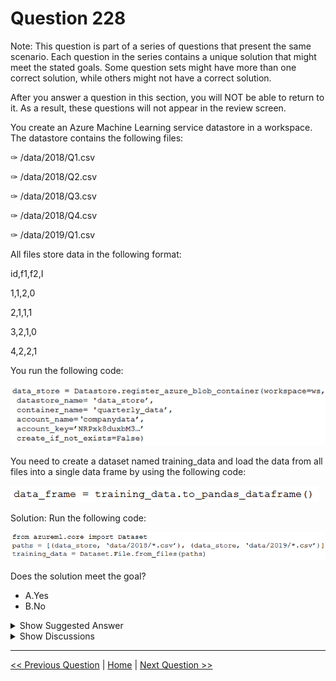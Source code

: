 # Question 228

Note: This question is part of a series of questions that present the same scenario. Each question in the series contains a unique solution that might meet the stated goals. Some question sets might have more than one correct solution, while others might not have a correct solution.

After you answer a question in this section, you will NOT be able to return to it. As a result, these questions will not appear in the review screen.

You create an Azure Machine Learning service datastore in a workspace. The datastore contains the following files:

✑ /data/2018/Q1.csv

✑ /data/2018/Q2.csv

✑ /data/2018/Q3.csv

✑ /data/2018/Q4.csv

✑ /data/2019/Q1.csv

All files store data in the following format:

id,f1,f2,I

1,1,2,0

2,1,1,1

3,2,1,0

4,2,2,1

You run the following code:

![Question Image](images/q228_q_0022100006.png)

You need to create a dataset named training_data and load the data from all files into a single data frame by using the following code:

![Question Image](images/q228_q_0022100007.png)

Solution: Run the following code:

![Question Image](images/q228_q_0022100008.png)

Does the solution meet the goal?

* A.Yes
* B.No

<details>
  <summary>Show Suggested Answer</summary>

  <strong>B</strong><br>
<p>Use two file paths.</p>
<p>Use Dataset.Tabular_from_delimeted, instead of Dataset.File.from_files as the data isn&#x27;t cleansed.</p>
<p>Note:</p>
<p>A FileDataset references single or multiple files in your datastores or public URLs. If your data is already cleansed, and ready to use in training experiments, you can download or mount the files to your compute as a FileDataset object.</p>
<p>A TabularDataset represents data in a tabular format by parsing the provided file or list of files. This provides you with the ability to materialize the data into a pandas or Spark DataFrame so you can work with familiar data preparation and training libraries without having to leave your notebook. You can create a</p>
<p>TabularDataset object from .csv, .tsv, .parquet, .jsonl files, and from SQL query results.</p>
<p>Reference:</p>
<p>https://docs.microsoft.com/en-us/azure/machine-learning/how-to-create-register-datasets</p>

</details>

<details>
  <summary>Show Discussions</summary>

<blockquote><p><strong>slash_nyk</strong> <code>(Sat 09 Jul 2022 03:54)</code> - <em>Upvotes: 8</em></p><p>Yes. It works</p></blockquote>
<blockquote><p><strong>Marcello83</strong> <code>(Sat 27 Aug 2022 13:14)</code> - <em>Upvotes: 5</em></p><p>Tried in aml. It works...</p></blockquote>
<blockquote><p><strong>james2033</strong> <code>(Sat 19 Oct 2024 02:23)</code> - <em>Upvotes: 1</em></p><p>This question is out-of-date, obsoleted. Should be

from azure.ai.ml import ...

not 

from azureml.core import Dataset

Reference: https://github.com/Azure/azure-sdk-for-python/tree/azure-ai-ml_1.11.1/sdk/ml/azure-ai-ml#authenticate-the-client</p></blockquote>
<blockquote><p><strong>fhlos</strong> <code>(Fri 28 Jun 2024 11:50)</code> - <em>Upvotes: 1</em></p><p>No - ChatGPT
No, the solution does not meet the goal. The code provided to create the dataset and load the data into a single DataFrame is incorrect.

To create a dataset named training_data and load the data from all files into a single DataFrame, you need to modify the code as follows:

from azureml.core import Dataset

paths = [(data_store, &#x27;data/2018/*.csv&#x27;), (data_store, &#x27;data/2019/*.csv&#x27;)]
training_data = Dataset.Tabular.from_delimited_files(paths)
data_frame = training_data.to_pandas_dataframe()
Explanation:

The paths variable is updated to specify the paths of all files to be included in the dataset. In this case, it includes all CSV files in the /data/2018 and /data/2019 directories.
The Dataset.Tabular.from_delimited_files() method is used to create the dataset training_data by providing the paths variable.
The to_pandas_dataframe() method is called on the training_data dataset to load the data from all files into a single pandas DataFrame.
By making these changes, the code will create the desired dataset and load the data from all files into a single DataFrame.</p></blockquote>
<blockquote><p><strong>abhishekm94</strong> <code>(Sun 16 Jun 2024 06:14)</code> - <em>Upvotes: 1</em></p><p>As per documentation, the correct answer is Yes. 
link:: https://learn.microsoft.com/en-us/python/api/azureml-core/azureml.data.dataset_factory.tabulardatasetfactory?view=azure-ml-py&amp;viewFallbackFrom=azure-ml-pyandhttps%3A%2F%2Flearn.microsoft.com%2Fen-us%2Fpython%2Fapi%2Fazureml-core%2Fazureml.data.tabulardataset%3Fview%3Dazure-ml-py</p></blockquote>
<blockquote><p><strong>Crusader2k13</strong> <code>(Tue 19 Dec 2023 23:01)</code> - <em>Upvotes: 1</em></p><p>It is clearly No and the answer is correct! 

You can&#x27;t create a pandas dataframe from Dataset.File.from_files(), only from a Tabular dataset! 

See: 
https://learn.microsoft.com/en-us/python/api/azureml-core/azureml.data.tabulardataset?view=azure-ml-py

FileDataset has no to_pandas_dataframe() method. See:
https://learn.microsoft.com/en-us/python/api/azureml-core/azureml.data.file_dataset.filedataset?view=azure-ml-py</p></blockquote>
<blockquote><p><strong>nick234987</strong> <code>(Fri 14 Oct 2022 09:10)</code> - <em>Upvotes: 2</em></p><p>it should be YES. Check this link: https://docs.microsoft.com/en-us/python/api/azureml-core/azureml.data.dataset_factory.tabulardatasetfactory?view=azure-ml-py#from-delimited-files-path--validate-true--include-path-false--infer-column-types-true--set-column-types-none--separator------header-true--partition-format-none--support-multi-line-false--empty-as-string-false--encoding--utf8--</p></blockquote>
<blockquote><p><strong>skrjha20</strong> <code>(Thu 29 Sep 2022 08:05)</code> - <em>Upvotes: 3</em></p><p>It should be Yes
# create tabular dataset from all csv files in the directory
   tabular_dataset_3 = Dataset.Tabular.from_delimited_files(path=(datastore,&#x27;weather/**/*.csv&#x27;))</p></blockquote>
<blockquote><p><strong>YipingRuan</strong> <code>(Sun 24 Jul 2022 14:44)</code> - <em>Upvotes: 4</em></p><p># create tabular dataset from all csv files in the directory
   tabular_dataset_3 = Dataset.Tabular.from_delimited_files(path=(datastore,&#x27;weather/**/*.csv&#x27;))

https://docs.microsoft.com/en-us/python/api/azureml-core/azureml.data.dataset_factory.tabulardatasetfactory?view=azure-ml-py</p></blockquote>
<blockquote><p><strong>trickerk</strong> <code>(Thu 07 Jul 2022 11:04)</code> - <em>Upvotes: 4</em></p><p>Answer should be Yes.</p></blockquote>

</details>

---

[<< Previous Question](question_227.md) | [Home](/index.md) | [Next Question >>](question_229.md)
